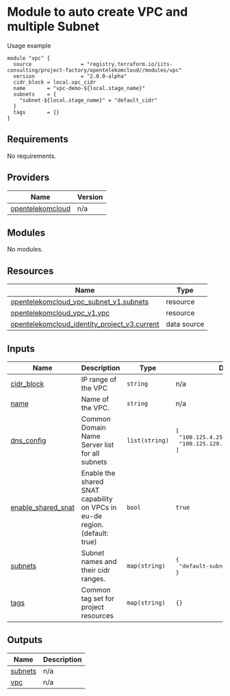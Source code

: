 # Module to auto create VPC and multiple Subnet

Usage example
```hcl
module "vpc" {
  source                = "registry.terraform.io/iits-consulting/project-factory/opentelekomcloud//modules/vpc"
  version               = "2.0.0-alpha"
  cidr_block = local.vpc_cidr
  name       = "vpc-demo-${local.stage_name}"
  subnets    = {
    "subnet-${local.stage_name}" = "default_cidr"
  }
  tags       = {}
}
```

<!-- BEGIN_TF_DOCS -->
## Requirements

No requirements.

## Providers

| Name | Version |
|------|---------|
| <a name="provider_opentelekomcloud"></a> [opentelekomcloud](#provider\_opentelekomcloud) | n/a |

## Modules

No modules.

## Resources

| Name | Type |
|------|------|
| [opentelekomcloud_vpc_subnet_v1.subnets](https://registry.terraform.io/providers/opentelekomcloud/opentelekomcloud/latest/docs/resources/vpc_subnet_v1) | resource |
| [opentelekomcloud_vpc_v1.vpc](https://registry.terraform.io/providers/opentelekomcloud/opentelekomcloud/latest/docs/resources/vpc_v1) | resource |
| [opentelekomcloud_identity_project_v3.current](https://registry.terraform.io/providers/opentelekomcloud/opentelekomcloud/latest/docs/data-sources/identity_project_v3) | data source |

## Inputs

| Name | Description | Type | Default | Required |
|------|-------------|------|---------|:--------:|
| <a name="input_cidr_block"></a> [cidr\_block](#input\_cidr\_block) | IP range of the VPC | `string` | n/a | yes |
| <a name="input_name"></a> [name](#input\_name) | Name of the VPC. | `string` | n/a | yes |
| <a name="input_dns_config"></a> [dns\_config](#input\_dns\_config) | Common Domain Name Server list for all subnets | `list(string)` | <pre>[<br>  "100.125.4.25",<br>  "100.125.129.199"<br>]</pre> | no |
| <a name="input_enable_shared_snat"></a> [enable\_shared\_snat](#input\_enable\_shared\_snat) | Enable the shared SNAT capability on VPCs in eu-de region. (default: true) | `bool` | `true` | no |
| <a name="input_subnets"></a> [subnets](#input\_subnets) | Subnet names and their cidr ranges. | `map(string)` | <pre>{<br>  "default-subnet": "default_cidr"<br>}</pre> | no |
| <a name="input_tags"></a> [tags](#input\_tags) | Common tag set for project resources | `map(string)` | `{}` | no |

## Outputs

| Name | Description |
|------|-------------|
| <a name="output_subnets"></a> [subnets](#output\_subnets) | n/a |
| <a name="output_vpc"></a> [vpc](#output\_vpc) | n/a |
<!-- END_TF_DOCS -->

